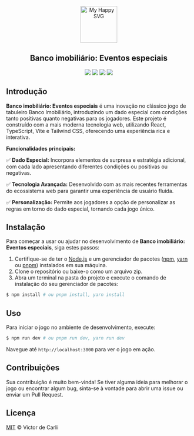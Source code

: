 
<div align="center">
    <img src="https://user-images.githubusercontent.com/31413093/197097625-5b3bd3cf-2bd6-4a3a-8059-a1fe9f28100b.svg" height="100px" alt="My Happy SVG"/>
</div>

<h2 align="center">Banco imobiliário: Eventos especiais</h2>

<div align="center">
<a href="https://reactjs.org/"><img src="https://img.shields.io/static/v1?label=React&message=^18&style=for-the-badge&labelColor=FFFFFF&logo=react&color=61DAFB"/></a>
<a href="https://www.typescriptlang.org/"><img src="https://img.shields.io/static/v1?label=TypeScript&message=^5&style=for-the-badge&labelColor=FFFFFF&logo=typescript&color=3178C6"/></a>
<a href="https://tailwindcss.com/"><img src="https://img.shields.io/static/v1?label=Tailwind%20CSS&message=^3&style=for-the-badge&labelColor=FFFFFF&logo=tailwindcss&color=06B6D4"/></a>
<a href="https://vitejs.dev/"><img src="https://img.shields.io/static/v1?label=Vite&message=^4&style=for-the-badge&labelColor=FFFFFF&logo=vite&color=646CFF"/></a>
</div>

## Introdução

**Banco imobiliário: Eventos especiais** é uma inovação no clássico jogo de tabuleiro Banco Imobiliário, introduzindo um dado especial com condições tanto positivas quanto negativas para os jogadores. Este projeto é construído com a mais moderna tecnologia web, utilizando React, TypeScript, Vite e Tailwind CSS, oferecendo uma experiência rica e interativa.

**Funcionalidades principais:**

✅ **Dado Especial:** Incorpora elementos de surpresa e estratégia adicional, com cada lado apresentando diferentes condições ou positivas ou negativas.

✅ **Tecnologia Avançada:** Desenvolvido com as mais recentes ferramentas do ecossistema web para garantir uma experiência de usuário fluída.

✅ **Personalização:** Permite aos jogadores a opção de personalizar as regras em torno do dado especial, tornando cada jogo único.

## Instalação

Para começar a usar ou ajudar no desenvolvimento de **Banco imobiliário: Eventos especiais**, siga estes passos:

1. Certifique-se de ter o [Node.js](http://nodejs.org) e um gerenciador de pacotes ([npm](https://npmjs.com), [yarn](https://yarnpkg.com/) ou [pnpm](https://pnpm.io/)) instalados em sua máquina.
2. Clone o repositório ou baixe-o como um arquivo zip.
3. Abra um terminal na pasta do projeto e execute o comando de instalação do seu gerenciador de pacotes:

```sh
$ npm install # ou pnpm install, yarn install
```

## Uso

Para iniciar o jogo no ambiente de desenvolvimento, execute:

```sh
$ npm run dev # ou pnpm run dev, yarn run dev
```

Navegue até `http://localhost:3000` para ver o jogo em ação.

## Contribuições

Sua contribuição é muito bem-vinda! Se tiver alguma ideia para melhorar o jogo ou encontrar algum bug, sinta-se à vontade para abrir uma issue ou enviar um Pull Request.

## Licença

[MIT](LICENSE) © Victor de Carli

